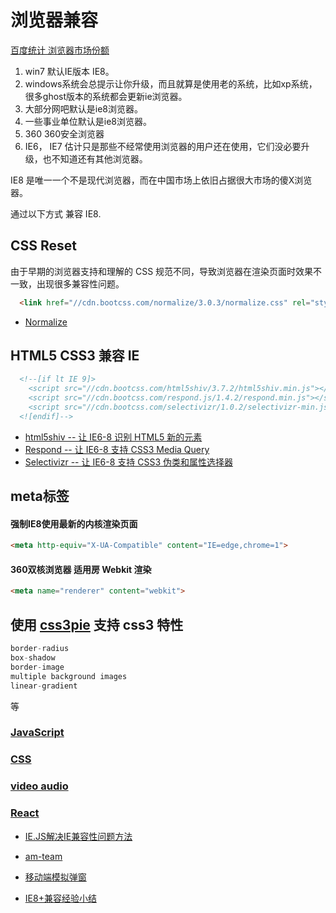 # 浏览器兼容

[百度统计 浏览器市场份额](http://tongji.baidu.com/data/browser/)

1. win7 默认IE版本 IE8。
2. windows系统会总提示让你升级，而且就算是使用老的系统，比如xp系统，很多ghost版本的系统都会更新ie浏览器。
3. 大部分网吧默认是ie8浏览器。
4. 一些事业单位默认是ie8浏览器。
5. 360  360安全浏览器
6. IE6， IE7 估计只是那些不经常使用浏览器的用户还在使用，它们没必要升级，也不知道还有其他浏览器。

IE8 是唯一一个不是现代浏览器，而在中国市场上依旧占据很大市场的傻X浏览器。

通过以下方式 兼容 IE8.

## CSS Reset

>
  由于早期的浏览器支持和理解的 CSS 规范不同，导致浏览器在渲染页面时效果不一致，出现很多兼容性问题。

  ```html
    <link href="//cdn.bootcss.com/normalize/3.0.3/normalize.css" rel="stylesheet">
  ```

 * [Normalize](https://github.com/necolas/normalize.css/)


## HTML5 CSS3 兼容 IE

  ```html
    <!--[if lt IE 9]>
      <script src="//cdn.bootcss.com/html5shiv/3.7.2/html5shiv.min.js"></script>
      <script src="//cdn.bootcss.com/respond.js/1.4.2/respond.min.js"></script>
      <script src="//cdn.bootcss.com/selectivizr/1.0.2/selectivizr-min.js"></script>
    <![endif]-->
  ```

  * [html5shiv -- 让 IE6-8 识别 HTML5 新的元素](https://github.com/aFarkas/html5shiv/tree/master/dist)
  * [Respond -- 让 IE6-8 支持 CSS3 Media Query](https://github.com/scottjehl/Respond/tree/master/dest)
  * [Selectivizr -- 让 IE6-8 支持 CSS3 伪类和属性选择器](https://github.com/keithclark/selectivizr)

## meta标签


#### 强制IE8使用最新的内核渲染页面

```html
<meta http-equiv="X-UA-Compatible" content="IE=edge,chrome=1">
```

#### 360双核浏览器 适用房 Webkit 渲染
```html
<meta name="renderer" content="webkit">
```


## 使用 [css3pie](http://css3pie.com/) 支持 css3 特性

```js
border-radius
box-shadow
border-image
multiple background images
linear-gradient
```
等


### [JavaScript](./JavaScript.md)
### [CSS](./CSS.md)
### [video audio](./video&audio.md)
### [React](./React.md)


- [IE.JS解决IE兼容性问题方法](http://www.cnblogs.com/radom/archive/2011/03/27/1997254.html)

- [am-team](http://am-team.github.io/amg/dev-exp-doc.html)
- [移动端模拟弹窗](http://www.zuojj.com/archives/1554.html)
- [IE8+兼容经验小结](http://www.hustlzp.com/post/2014/01/ie8-compatibility)

